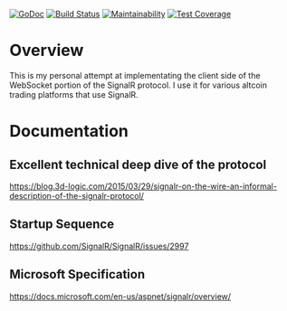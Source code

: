 [![GoDoc](https://godoc.org/github.com/carterjones/signalr?status.svg)](https://godoc.org/github.com/carterjones/signalr)
[![Build Status](https://travis-ci.org/carterjones/signalr.svg?branch=master)](https://travis-ci.org/carterjones/signalr)
[![Maintainability](https://api.codeclimate.com/v1/badges/c561e13d50cdd11e97a1/maintainability)](https://codeclimate.com/github/carterjones/signalr/maintainability)
[![Test Coverage](https://api.codeclimate.com/v1/badges/c561e13d50cdd11e97a1/test_coverage)](https://codeclimate.com/github/carterjones/signalr/test_coverage)

# Overview

This is my personal attempt at implementating the client side of the WebSocket portion of the SignalR protocol. I use it for various altcoin trading platforms that use SignalR.

# Documentation

## Excellent technical deep dive of the protocol

https://blog.3d-logic.com/2015/03/29/signalr-on-the-wire-an-informal-description-of-the-signalr-protocol/

## Startup Sequence

https://github.com/SignalR/SignalR/issues/2997

## Microsoft Specification

https://docs.microsoft.com/en-us/aspnet/signalr/overview/
